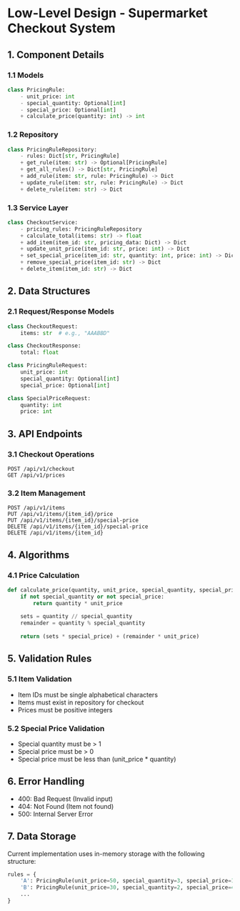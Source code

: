 # Low-Level Design - Supermarket Checkout System

## 1. Component Details

### 1.1 Models
```python
class PricingRule:
    - unit_price: int
    - special_quantity: Optional[int]
    - special_price: Optional[int]
    + calculate_price(quantity: int) -> int
```

### 1.2 Repository
```python
class PricingRuleRepository:
    - rules: Dict[str, PricingRule]
    + get_rule(item: str) -> Optional[PricingRule]
    + get_all_rules() -> Dict[str, PricingRule]
    + add_rule(item: str, rule: PricingRule) -> Dict
    + update_rule(item: str, rule: PricingRule) -> Dict
    + delete_rule(item: str) -> Dict
```

### 1.3 Service Layer
```python
class CheckoutService:
    - pricing_rules: PricingRuleRepository
    + calculate_total(items: str) -> float
    + add_item(item_id: str, pricing_data: Dict) -> Dict
    + update_unit_price(item_id: str, price: int) -> Dict
    + set_special_price(item_id: str, quantity: int, price: int) -> Dict
    + remove_special_price(item_id: str) -> Dict
    + delete_item(item_id: str) -> Dict
```

## 2. Data Structures

### 2.1 Request/Response Models
```python
class CheckoutRequest:
    items: str  # e.g., "AAABBD"

class CheckoutResponse:
    total: float

class PricingRuleRequest:
    unit_price: int
    special_quantity: Optional[int]
    special_price: Optional[int]

class SpecialPriceRequest:
    quantity: int
    price: int
```

## 3. API Endpoints

### 3.1 Checkout Operations
```
POST /api/v1/checkout
GET /api/v1/prices
```

### 3.2 Item Management
```
POST /api/v1/items
PUT /api/v1/items/{item_id}/price
PUT /api/v1/items/{item_id}/special-price
DELETE /api/v1/items/{item_id}/special-price
DELETE /api/v1/items/{item_id}
```

## 4. Algorithms

### 4.1 Price Calculation
```python
def calculate_price(quantity, unit_price, special_quantity, special_price):
    if not special_quantity or not special_price:
        return quantity * unit_price
        
    sets = quantity // special_quantity
    remainder = quantity % special_quantity
    
    return (sets * special_price) + (remainder * unit_price)
```

## 5. Validation Rules

### 5.1 Item Validation
- Item IDs must be single alphabetical characters
- Items must exist in repository for checkout
- Prices must be positive integers

### 5.2 Special Price Validation
- Special quantity must be > 1
- Special price must be > 0
- Special price must be less than (unit_price * quantity)

## 6. Error Handling
- 400: Bad Request (Invalid input)
- 404: Not Found (Item not found)
- 500: Internal Server Error

## 7. Data Storage
Current implementation uses in-memory storage with the following structure:
```python
rules = {
    'A': PricingRule(unit_price=50, special_quantity=3, special_price=130),
    'B': PricingRule(unit_price=30, special_quantity=2, special_price=45),
    ...
}
``` 